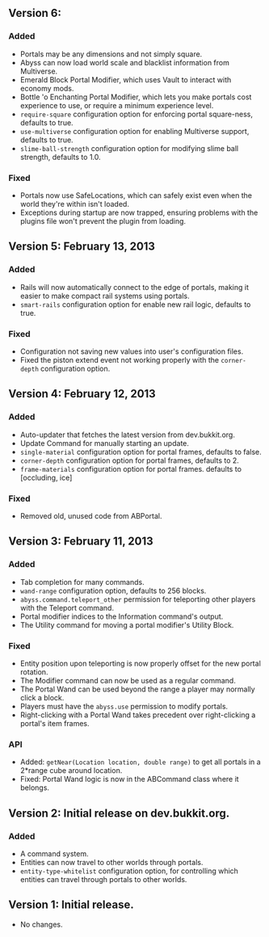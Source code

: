 ## Version 6:

### Added ###
 * Portals may be any dimensions and not simply square.
 * Abyss can now load world scale and blacklist information from Multiverse.
 * Emerald Block Portal Modifier, which uses Vault to interact with economy mods.
 * Bottle 'o Enchanting Portal Modifier, which lets you make portals cost experience to use, or require a minimum experience level.
 * ``require-square`` configuration option for enforcing portal square-ness, defaults to true.
 * ``use-multiverse`` configuration option for enabling Multiverse support, defaults to true.
 * ``slime-ball-strength`` configuration option for modifying slime ball strength, defaults to 1.0.

### Fixed ###
 * Portals now use SafeLocations, which can safely exist even when the world they're within isn't loaded.
 * Exceptions during startup are now trapped, ensuring problems with the plugins file won't prevent the plugin from loading.


## Version 5: February 13, 2013 ##

### Added ###
 * Rails will now automatically connect to the edge of portals, making it easier to make compact rail systems using portals.
 * ``smart-rails`` configuration option for enable new rail logic, defaults to true.

### Fixed ###
 * Configuration not saving new values into user's configuration files.
 * Fixed the piston extend event not working properly with the ``corner-depth`` configuration option.


## Version 4: February 12, 2013 ##

### Added ###
 * Auto-updater that fetches the latest version from dev.bukkit.org.
 * Update Command for manually starting an update.
 * ``single-material`` configuration option for portal frames, defaults to false.
 * ``corner-depth`` configuration option for portal frames, defaults to 2.
 * ``frame-materials`` configuration option for portal frames. defaults to [occluding, ice]

### Fixed ###
 * Removed old, unused code from ABPortal.


## Version 3: February 11, 2013 ##

### Added ###
 * Tab completion for many commands.
 * ``wand-range`` configuration option, defaults to 256 blocks.
 * ``abyss.command.teleport_other`` permission for teleporting other players with the Teleport command.
 * Portal modifier indices to the Information command's output.
 * The Utility command for moving a portal modifier's Utility Block.

### Fixed ###
 * Entity position upon teleporting is now properly offset for the new portal rotation.
 * The Modifier command can now be used as a regular command.
 * The Portal Wand can be used beyond the range a player may normally click a block.
 * Players must have the ``abyss.use`` permission to modify portals.
 * Right-clicking with a Portal Wand takes precedent over right-clicking a portal's item frames.

### API ###

 * Added: ``getNear(Location location, double range)`` to get all portals in a 2*range cube around location.
 * Fixed: Portal Wand logic is now in the ABCommand class where it belongs.


## Version 2: Initial release on dev.bukkit.org. ##

### Added ###
 * A command system.
 * Entities can now travel to other worlds through portals.
 * ``entity-type-whitelist`` configuration option, for controlling which entities
   can travel through portals to other worlds.


## Version 1: Initial release. ##

 * No changes.

